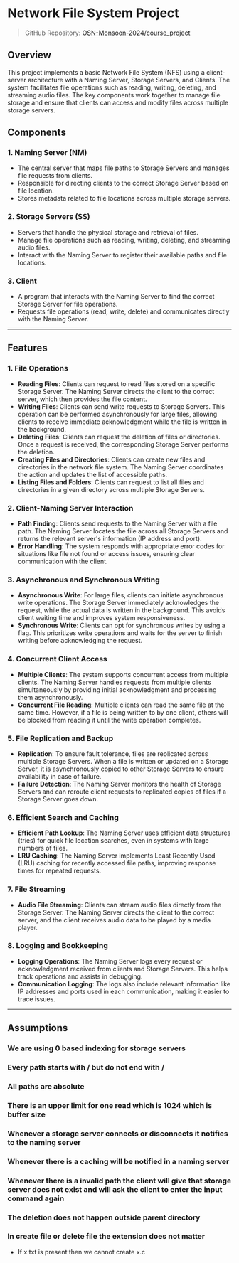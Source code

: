 # Network File System Project
> GitHub Repository: [OSN-Monsoon-2024/course_project]([https://github.com/OSN-Monsoon-2024/mini-project-1-Vedp9984](https://github.com/OSN-Monsoon-2024/course-project-team_31))
## Overview

This project implements a basic Network File System (NFS) using a client-server architecture with a Naming Server, Storage Servers, and Clients. The system facilitates file operations such as reading, writing, deleting, and streaming audio files. The key components work together to manage file storage and ensure that clients can access and modify files across multiple storage servers.

## Components

### 1. **Naming Server (NM)**
   - The central server that maps file paths to Storage Servers and manages file requests from clients.
   - Responsible for directing clients to the correct Storage Server based on file location.
   - Stores metadata related to file locations across multiple storage servers.

### 2. **Storage Servers (SS)**
   - Servers that handle the physical storage and retrieval of files.
   - Manage file operations such as reading, writing, deleting, and streaming audio files.
   - Interact with the Naming Server to register their available paths and file locations.

### 3. **Client**
   - A program that interacts with the Naming Server to find the correct Storage Server for file operations.
   - Requests file operations (read, write, delete) and communicates directly with the Naming Server.

---

## Features

### 1. **File Operations**
   - **Reading Files**: Clients can request to read files stored on a specific Storage Server. The Naming Server directs the client to the correct server, which then provides the file content.
   - **Writing Files**: Clients can send write requests to Storage Servers. This operation can be performed asynchronously for large files, allowing clients to receive immediate acknowledgment while the file is written in the background.
   - **Deleting Files**: Clients can request the deletion of files or directories. Once a request is received, the corresponding Storage Server performs the deletion.
   - **Creating Files and Directories**: Clients can create new files and directories in the network file system. The Naming Server coordinates the action and updates the list of accessible paths.
   - **Listing Files and Folders**: Clients can request to list all files and directories in a given directory across multiple Storage Servers.

### 2. **Client-Naming Server Interaction**
   - **Path Finding**: Clients send requests to the Naming Server with a file path. The Naming Server locates the file across all Storage Servers and returns the relevant server's information (IP address and port).
   - **Error Handling**: The system responds with appropriate error codes for situations like file not found or access issues, ensuring clear communication with the client.

### 3. **Asynchronous and Synchronous Writing**
   - **Asynchronous Write**: For large files, clients can initiate asynchronous write operations. The Storage Server immediately acknowledges the request, while the actual data is written in the background. This avoids client waiting time and improves system responsiveness.
   - **Synchronous Write**: Clients can opt for synchronous writes by using a flag. This prioritizes write operations and waits for the server to finish writing before acknowledging the request.

### 4. **Concurrent Client Access**
   - **Multiple Clients**: The system supports concurrent access from multiple clients. The Naming Server handles requests from multiple clients simultaneously by providing initial acknowledgment and processing them asynchronously.
   - **Concurrent File Reading**: Multiple clients can read the same file at the same time. However, if a file is being written to by one client, others will be blocked from reading it until the write operation completes.

### 5. **File Replication and Backup**
   - **Replication**: To ensure fault tolerance, files are replicated across multiple Storage Servers. When a file is written or updated on a Storage Server, it is asynchronously copied to other Storage Servers to ensure availability in case of failure.
   - **Failure Detection**: The Naming Server monitors the health of Storage Servers and can reroute client requests to replicated copies of files if a Storage Server goes down.

### 6. **Efficient Search and Caching**
   - **Efficient Path Lookup**: The Naming Server uses efficient data structures (tries) for quick file location searches, even in systems with large numbers of files.
   - **LRU Caching**: The Naming Server implements Least Recently Used (LRU) caching for recently accessed file paths, improving response times for repeated requests.

### 7. **File Streaming**
   - **Audio File Streaming**: Clients can stream audio files directly from the Storage Server. The Naming Server directs the client to the correct server, and the client receives audio data to be played by a media player.

### 8. **Logging and Bookkeeping**
   - **Logging Operations**: The Naming Server logs every request or acknowledgment received from clients and Storage Servers. This helps track operations and assists in debugging.
   - **Communication Logging**: The logs also include relevant information like IP addresses and ports used in each communication, making it easier to trace issues.

---

## Assumptions

### We are using 0 based indexing for storage servers

### Every path starts with / but do not end with /

### All paths are absolute 

### There is an upper limit for one read which is 1024 which is buffer size

### Whenever a storage server connects or disconnects it notifies to the naming server

### Whenever there is a caching will be notified in a naming server

### Whenever there is a invalid path the client will give that storage server does not exist and will ask the client to enter the input command again

### The deletion does not happen outside parent directory

### In create file or delete file the extension does not matter 
- If x.txt is present then we cannot create x.c 

